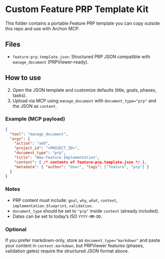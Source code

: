 # Custom Feature PRP Template Kit

This folder contains a portable Feature PRP template you can copy outside this repo and use with Archon MCP.

## Files
- `feature-prp.template.json`: Structured PRP JSON compatible with `manage_document` (PRPViewer-ready).

## How to use
2) Open the JSON template and customize defaults (title, goals, phases, tasks).
3) Upload via MCP using `manage_document` with `document_type="prp"` and the JSON as `content`.

### Example (MCP payload)
```json
{
  "tool": "manage_document",
  "args": {
    "action": "add",
    "project_id": "<PROJECT_ID>",
    "document_type": "prp",
    "title": "New Feature Implementation",
    "content": { /* contents of feature-prp.template.json */ },
    "metadata": { "author": "User", "tags": ["feature", "prp"] }
  }
}
```

### Notes
- PRP content must include: `goal`, `why`, `what`, `context`, `implementation_blueprint`, `validation`.
- `document_type` should be set to `"prp"` inside `content` (already included).
- Dates can be set to today’s ISO `YYYY-MM-DD`.

### Optional
If you prefer markdown-only, store as `document_type="markdown"` and paste your content in `content.markdown`, but PRPViewer features (phases, validation gates) require the structured JSON format above.
